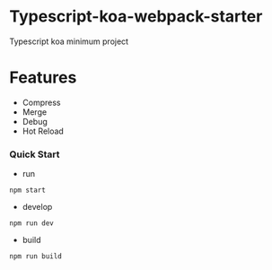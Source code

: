 # Typescript-koa-webpack-starter

Typescript koa minimum project

# Features
+ Compress
+ Merge
+ Debug
+ Hot Reload

### Quick Start

* run

```shell
npm start
```

* develop

```shell
npm run dev
```

* build

```shell
npm run build
```